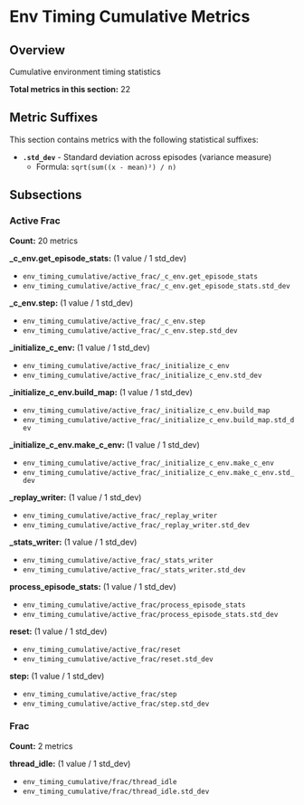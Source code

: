 # Env Timing Cumulative Metrics

## Overview

Cumulative environment timing statistics

**Total metrics in this section:** 22

## Metric Suffixes

This section contains metrics with the following statistical suffixes:

- **`.std_dev`** - Standard deviation across episodes (variance measure)
  - Formula: `sqrt(sum((x - mean)²) / n)`

## Subsections

### Active Frac

**Count:** 20 metrics

**_c_env.get_episode_stats:** (1 value / 1 std_dev)
- `env_timing_cumulative/active_frac/_c_env.get_episode_stats`
- `env_timing_cumulative/active_frac/_c_env.get_episode_stats.std_dev`

**_c_env.step:** (1 value / 1 std_dev)
- `env_timing_cumulative/active_frac/_c_env.step`
- `env_timing_cumulative/active_frac/_c_env.step.std_dev`

**_initialize_c_env:** (1 value / 1 std_dev)
- `env_timing_cumulative/active_frac/_initialize_c_env`
- `env_timing_cumulative/active_frac/_initialize_c_env.std_dev`

**_initialize_c_env.build_map:** (1 value / 1 std_dev)
- `env_timing_cumulative/active_frac/_initialize_c_env.build_map`
- `env_timing_cumulative/active_frac/_initialize_c_env.build_map.std_dev`

**_initialize_c_env.make_c_env:** (1 value / 1 std_dev)
- `env_timing_cumulative/active_frac/_initialize_c_env.make_c_env`
- `env_timing_cumulative/active_frac/_initialize_c_env.make_c_env.std_dev`

**_replay_writer:** (1 value / 1 std_dev)
- `env_timing_cumulative/active_frac/_replay_writer`
- `env_timing_cumulative/active_frac/_replay_writer.std_dev`

**_stats_writer:** (1 value / 1 std_dev)
- `env_timing_cumulative/active_frac/_stats_writer`
- `env_timing_cumulative/active_frac/_stats_writer.std_dev`

**process_episode_stats:** (1 value / 1 std_dev)
- `env_timing_cumulative/active_frac/process_episode_stats`
- `env_timing_cumulative/active_frac/process_episode_stats.std_dev`

**reset:** (1 value / 1 std_dev)
- `env_timing_cumulative/active_frac/reset`
- `env_timing_cumulative/active_frac/reset.std_dev`

**step:** (1 value / 1 std_dev)
- `env_timing_cumulative/active_frac/step`
- `env_timing_cumulative/active_frac/step.std_dev`


### Frac

**Count:** 2 metrics

**thread_idle:** (1 value / 1 std_dev)
- `env_timing_cumulative/frac/thread_idle`
- `env_timing_cumulative/frac/thread_idle.std_dev`


